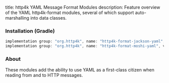 title: http4k YAML Message Format Modules
description: Feature overview of the YAML http4k-format modules, several of which support auto-marshalling into data classes.

### Installation (Gradle)

```groovy
implementation group: "org.http4k", name: "http4k-format-jackson-yaml", version: "4.27.3.0"
implementation group: "org.http4k", name: "http4k-format-moshi-yaml", version: "4.27.3.0"
```

### About
These modules add the ability to use YAML as a first-class citizen when reading from and to HTTP messages. 

[http4k]: https://http4k.org
